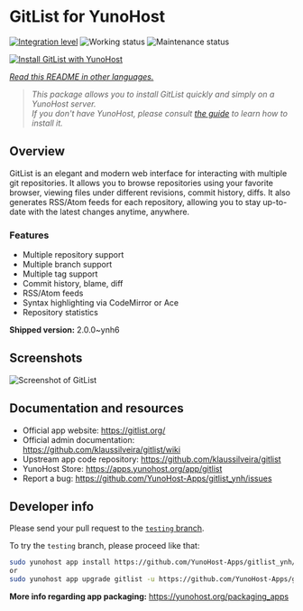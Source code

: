 <!--
N.B.: This README was automatically generated by <https://github.com/YunoHost/apps/tree/master/tools/readme_generator>
It shall NOT be edited by hand.
-->

# GitList for YunoHost

[![Integration level](https://dash.yunohost.org/integration/gitlist.svg)](https://ci-apps.yunohost.org/ci/apps/gitlist/) ![Working status](https://ci-apps.yunohost.org/ci/badges/gitlist.status.svg) ![Maintenance status](https://ci-apps.yunohost.org/ci/badges/gitlist.maintain.svg)

[![Install GitList with YunoHost](https://install-app.yunohost.org/install-with-yunohost.svg)](https://install-app.yunohost.org/?app=gitlist)

*[Read this README in other languages.](./ALL_README.md)*

> *This package allows you to install GitList quickly and simply on a YunoHost server.*  
> *If you don't have YunoHost, please consult [the guide](https://yunohost.org/install) to learn how to install it.*

## Overview

GitList is an elegant and modern web interface for interacting with multiple git repositories. It allows you to browse repositories using your favorite browser, viewing files under different revisions, commit history, diffs. It also generates RSS/Atom feeds for each repository, allowing you to stay up-to-date with the latest changes anytime, anywhere.

### Features

- Multiple repository support
- Multiple branch support
- Multiple tag support
- Commit history, blame, diff
- RSS/Atom feeds
- Syntax highlighting via CodeMirror or Ace
- Repository statistics


**Shipped version:** 2.0.0~ynh6

## Screenshots

![Screenshot of GitList](./doc/screenshots/screenshot.png)

## Documentation and resources

- Official app website: <https://gitlist.org/>
- Official admin documentation: <https://github.com/klaussilveira/gitlist/wiki>
- Upstream app code repository: <https://github.com/klaussilveira/gitlist>
- YunoHost Store: <https://apps.yunohost.org/app/gitlist>
- Report a bug: <https://github.com/YunoHost-Apps/gitlist_ynh/issues>

## Developer info

Please send your pull request to the [`testing` branch](https://github.com/YunoHost-Apps/gitlist_ynh/tree/testing).

To try the `testing` branch, please proceed like that:

```bash
sudo yunohost app install https://github.com/YunoHost-Apps/gitlist_ynh/tree/testing --debug
or
sudo yunohost app upgrade gitlist -u https://github.com/YunoHost-Apps/gitlist_ynh/tree/testing --debug
```

**More info regarding app packaging:** <https://yunohost.org/packaging_apps>
